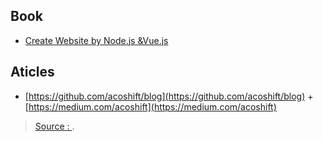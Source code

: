 
## Book
- [Create Website by Node.js &Vue.js](https://km.raot.co.th/uploads/dip/book_copy/2019/03/DB000345_81ZSmDLla6en/app/81ZSmDLla6en.pdf)

## Aticles
- [https://github.com/acoshift/blog](https://github.com/acoshift/blog) + [https://medium.com/acoshift](https://medium.com/acoshift)

> [Source : ](https://).
<!--stackedit_data:
eyJoaXN0b3J5IjpbLTEzODcwMzAwMDcsLTE5NzEwMjAzNzZdfQ
==
-->